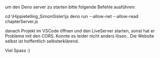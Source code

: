 um den Deno server zu starten bitte folgende Befehle ausführen:

cd <AblagePfad>\Hippietelling_SimonGisler\js
deno run --allow-net --allow-read chapterServer.js

danach Projekt im VSCode öffnen und  den LiveServer starten, sonst hat er Probleme mit den CORS. Konnte es leider nicht anders lösen..
Die Website selbst ist hoffentlich selbsterklärend.

Viel Spass :)